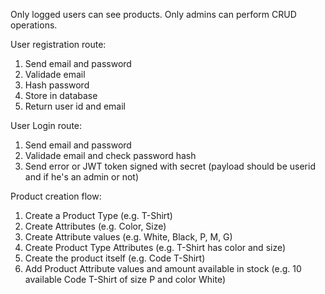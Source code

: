Only logged users can see products.
Only admins can perform CRUD operations.

User registration route:

1. Send email and password
2. Validade email
3. Hash password
4. Store in database
5. Return user id and email

User Login route:

1. Send email and password
2. Validade email and check password hash
3. Send error or JWT token signed with secret (payload should be userid and if he's an admin or not)

Product creation flow:

1. Create a Product Type (e.g. T-Shirt)
2. Create Attributes (e.g. Color, Size)
3. Create Attribute values (e.g. White, Black, P, M, G)
4. Create Product Type Attributes (e.g. T-Shirt has color and size)
5. Create the product itself (e.g. Code T-Shirt)
6. Add Product Attribute values and amount available in stock (e.g. 10 available Code T-Shirt of size P and color White)
